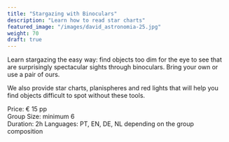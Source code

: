 ```yaml
---
title: "Stargazing with Binoculars"
description: "Learn how to read star charts"
featured_image: "/images/david_astronomia-25.jpg"
weight: 70
draft: true
---
```


Learn stargazing the easy way: find objects too dim for the eye to see that are surprisingly spectacular sights through binoculars.
Bring your own or use a pair of ours.

<!--more-->

We also provide star charts, planispheres and red lights that will help you find objects difficult to spot without these tools.

Price: &euro; 15 pp\
Group Size: minimum 6\
Duration: 2h
Languages: PT, EN, DE, NL depending on the group composition
